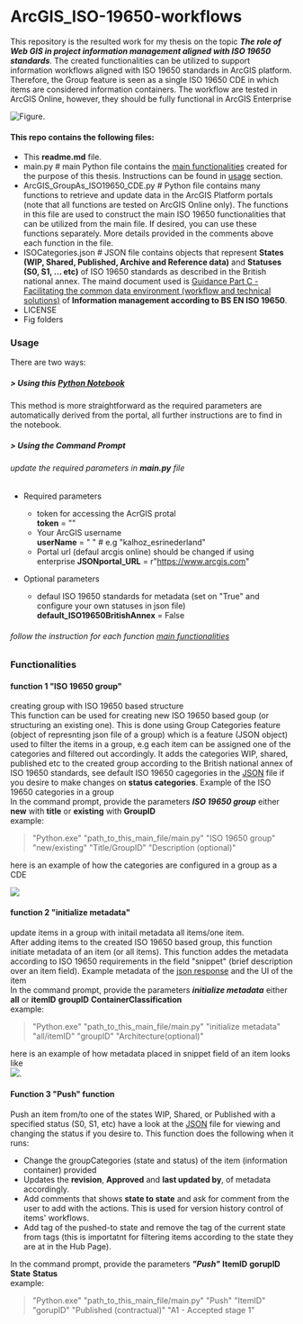 # ArcGIS_ISO-19650-workflows

This repository is the resulted work for my thesis on the topic _**The role of Web GIS in project information management aligned with ISO 19650 standards**_. 
The created functionalities can be utilized to support information workflows aligned with ISO 19650 standards in ArcGIS platform.
Therefore, the Group feature is seen as a single ISO 19650 CDE in which items are considered information containers. The workflow are tested in ArcGIS Online, however, they should be fully functional in ArcGIS Enterprise 

![Figure](https://github.com/khalhoz/ArcGIS_ISO-19650-workflows/blob/main/fig/ArcGISOnlineVsISO.png).  

#### This repo contains the following files:
* This **readme.md** file. 
* main.py # main Python file contains the [main functionalities](#functionalities) created for the purpose of this thesis. Instructions can be found in [usage](#usage) section. 
* ArcGIS_GroupAs_ISO19650_CDE.py # Python file contains many functions to retrieve and update data in the ArcGIS Platform portals (note that all functions are tested on ArcGIS Online only). The functions in this file are used to construct the main ISO 19650 functionalities that can be utilized from the main file. If desired, you can use these functions separately. More details provided in the comments above each function in the file. 
* ISOCategories.json # JSON file contains objects that represent **States (WIP, Shared, Published, Archive and Reference data)** and **Statuses (S0, S1, ... etc)** of ISO 19650 standards as described in the British national annex. The maind document used is [Guidance Part C - Facilitating the common data environment (workflow and technical solutions)](https://ukbimframework.org/wp-content/uploads/2020/09/Guidance-Part-C_Facilitating-the-common-data-environment-workflow-and-technical-solutions_Edition-1.pdf)
 of **Information management according to BS EN ISO 19650**. 
* LICENSE 
* Fig folders 

### Usage 
There are two ways:
##### > Using this [Python Notebook](https://esrinederland.maps.arcgis.com/home/notebook/notebook.html?id=1325cacd64164187a7888b83d2399318)  
This method is more straightforward as the required parameters are automatically derived from the portal, all further instructions are to find in the notebook.

##### > Using the Command Prompt
###### update the required parameters in _**main.py**_ file 
* Required parameters  
  
    * token for accessing the AcrGIS protal  
**token** = "" 
    * Your ArcGIS username   
**userName**        = " " # e.g "kalhoz_esrinederland"
    * Portal url (defaul arcgis online) should be changed if using enterprise
**JSONportal_URL**  = r"https://www.arcgis.com"  
* Optional parameters
    * defaul ISO 19650 standards for metadata (set on "True" and configure your own statuses in json file)  
**default_ISO19650BritishAnnex** = False

###### follow the instruction for each function [main functionalities](#functionalities)
   
### Functionalities
#### function 1 "ISO 19650 group"
creating group with ISO 19650 based structure  
This function can be used for creating new ISO 19650 based goup (or structuring an existing one). This is done using Group Categories feature (object of represnting json file of a group) which is a feature (JSON object) used to filter the items in a group, e.g each item can be assigned one of the categories and filtered out accordingly. 
It adds the categories WIP, shared, published etc to the created group according to the British national annex of ISO 19650 standards, see default ISO 19650 cagegories in the [JSON](https://github.com/khalhoz/ArcGIS_ISO-19650-workflows/blob/main/ISOCategories.json) file if you desire to make changes on **status categories**. Example of the ISO 19650 categories in a group  
In the command prompt, provide the parameters _**ISO 19650 group**_ either **new** with **title** or **existing** with **GroupID**  
example:  
> "Python.exe" "path_to_this_main_file/main.py" "ISO 19650 group" "new/existing" "Title/GroupID" "Description (optional)"   

here is an example of how the categories are configured in a group as a CDE  

![](https://github.com/khalhoz/ArcGIS_ISO-19650-workflows/blob/main/fig/CategoriesStatesStatusExample.PNG)

#### function 2 "initialize metadata"
update items in a group with initail metadata all items/one item.  
After adding items to the created ISO 19650 based group, this function initiate metadata of an item (or all items). This function addes the metadata according to ISO 19650 requirements in the field "snippet" (brief description over an item field). Example metadata of the [json response](https://github.com/khalhoz/ArcGIS_ISO-19650-workflows/blob/main/fig/metadataJSONResponse.PNG) and the UI of the item  
In the command prompt, provide the parameters _**initialize metadata**_ either **all** or **itemID**  **groupID** **ContainerClassification**  
example:  
> "Python.exe" "path_to_this_main_file/main.py" "initialize metadata" "all/itemID" "groupID" "Architecture(optional)"   

here is an example of how metadata placed in snippet field of an item looks like  
![](https://github.com/khalhoz/ArcGIS_ISO-19650-workflows/blob/main/fig/MetadataItemExample.PNG).


#### Function 3 "Push" function 
Push an item from/to one of the states WIP, Shared, or Published with a specified status (S0, S1, etc) have a look at the [JSON](https://github.com/khalhoz/ArcGIS_ISO-19650-workflows/blob/main/ISOCategories.json) file for viewing and changing the status if you desire to.
This function does the following when it runs:
* Change the groupCategories (state and status) of the item (information container) provided 
* Updates the **revision**, **Approved** and **last updated by**, of metadata accordingly.
* Add comments that shows **state to state** and ask for comment from the user to add with the actions. This is used for version history control of items' workflows. 
* Add tag of the pushed-to state and remove the tag of the current state from tags (this is importatnt for filtering items according to the state they are at in the Hub Page).  

In the command prompt, provide the parameters _**"Push"**_ **ItemID** **gorupID**  **State** **Status**  
example:  
> "Python.exe" "path_to_this_main_file/main.py" "Push" "ItemID" "gorupID" "Published (contractual)" "A1 - Accepted stage 1"


